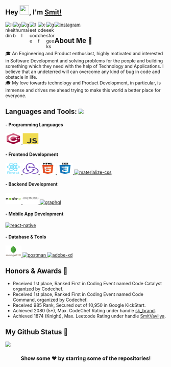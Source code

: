 ## Hey <img src="https://github.com/TheDudeThatCode/TheDudeThatCode/raw/master/Assets/Hi.gif" width="29" height="29" />, I'm <a href="https://www.linkedin.com/in/smit-vavliya-300820202/" rel="nofollow">Smit!</a>

<a href="https://www.linkedin.com/in/smit-vavliya-300820202/" rel="nofollow">
    <img align="left" width="24px" src="https://cdn.jsdelivr.net/npm/simple-icons@3.0.1/icons/linkedin.svg" alt="linkedin" style="max-width: 100%;"/>
</a>
<a href="https://github.com/SmitVavliya" rel="nofollow">
    <img align="left" width="26px" src="https://cdn.jsdelivr.net/npm/simple-icons@3.0.1/icons/github.svg" alt="github" style="max-width: 100%;"/>
</a>
<a href="mailto:srvavliya79@gmail.com">
    <img align="left" width="26px" src="https://cdn.jsdelivr.net/npm/simple-icons@v3/icons/gmail.svg" alt="gmail" style="max-width: 100%;"/>
</a>
<a href="https://leetcode.com/SmitVavliya/" rel="nofollow">
    <img align="left" width="26px" src="https://cdn.jsdelivr.net/npm/simple-icons@3.1.0/icons/leetcode.svg" alt="leetcode" style="max-width: 100%;"/>
</a>
<a href="https://www.codechef.com/users/sk_brand" rel="nofollow">
    <img align="left" width="26px" src="https://cdn.jsdelivr.net/npm/simple-icons@3.1.0/icons/codechef.svg" alt="codechef" style="max-width: 100%;"/>
</a>
<a href="https://auth.geeksforgeeks.org/user/smitvavliya2276/practice/" rel="nofollow">
    <img align="left" width="26px" src="https://cdn.jsdelivr.net/npm/simple-icons@3.1.0/icons/geeksforgeeks.svg" alt="geeksforgeeks" style="max-width: 100%;"/>
</a>
<a href="" rel="nofollow">
    <img width="26px" src="https://cdn.jsdelivr.net/npm/simple-icons@3.0.1/icons/instagram.svg" alt="instagram" style="max-width: 100%;"/>
</a>

## About Me <g-emoji class="g-emoji" alias="rocket" fallback-src="https://github.githubassets.com/images/icons/emoji/unicode/1f680.png">🚀</g-emoji>
🎓 An Engineering and Product enthusiast, highly motivated and interested in Software Development and solving problems for the people and building something which they need with the help of Technology and Applications. I believe that an undeterred will can overcome any kind of bug in code and obstacle in life.
<br/>
🎓 My love towards technology and Product Development, in particular, is immense and drives me ahead trying to make this world a better place for everyone.

## Languages and Tools: <img src="https://media.giphy.com/media/WUlplcMpOCEmTGBtBW/giphy.gif" width="30" style="max-width: 100%;">
#### - Programming Languages
<a target="_blank" rel="noopener noreferrer" href="">
   <img height="35" width="50" src="https://raw.githubusercontent.com/devicons/devicon/master/icons/cplusplus/cplusplus-original.svg" alt="cplusplus"/>
</a>
<a target="_blank" rel="noopener noreferrer" href="">
   <img height="35" width="50" src="https://raw.githubusercontent.com/devicons/devicon/master/icons/javascript/javascript-original.svg" alt="javascript"/>
</a>

#### - Frontend Development
<a target="_blank" rel="noopener noreferrer" href="">
   <img height="35" width="50" src="https://raw.githubusercontent.com/devicons/devicon/master/icons/react/react-original-wordmark.svg" alt="react"/>
</a>
<a target="_blank" rel="noopener noreferrer" href="">
   <img height="35" width="50" src="https://raw.githubusercontent.com/devicons/devicon/master/icons/redux/redux-original.svg" alt="redux"/>
</a>
<a target="_blank" rel="noopener noreferrer" href="">
   <img height="35" width="50" src="https://raw.githubusercontent.com/devicons/devicon/master/icons/html5/html5-original-wordmark.svg" alt="html"/>
</a>
<a target="_blank" rel="noopener noreferrer" href="">
   <img height="35" width="50" src="https://raw.githubusercontent.com/devicons/devicon/master/icons/css3/css3-original-wordmark.svg" alt="css"/>
</a>
<a target="_blank" rel="noopener noreferrer" href="">
   <img height="35" width="50" src="https://raw.githubusercontent.com/prplx/svg-logos/5585531d45d294869c4eaab4d7cf2e9c167710a9/svg/materialize.svg" alt="materialize-css"/>
</a>

#### - Backend Development
<a target="_blank" rel="noopener noreferrer" href="">
   <img height="35" width="50" src="https://raw.githubusercontent.com/devicons/devicon/master/icons/nodejs/nodejs-original-wordmark.svg" alt="nodejs"/>
</a>
<a target="_blank" rel="noopener noreferrer" href="">
   <img height="35" width="50" src="https://raw.githubusercontent.com/devicons/devicon/master/icons/express/express-original-wordmark.svg" alt="expressjs"/>
</a>
<a target="_blank" rel="noopener noreferrer" href="">
   <img height="35" width="50" src="https://www.vectorlogo.zone/logos/graphql/graphql-icon.svg" alt="graphql"/>
</a>

#### - Mobile App Development
<a target="_blank" rel="noopener noreferrer" href="">
   <img height="35" width="50" src="https://reactnative.dev/img/header_logo.svg" alt="react-native"/>
</a>

#### - Database & Tools
<a target="_blank" rel="noopener noreferrer" href="">
   <img height="35" width="50" src="https://raw.githubusercontent.com/devicons/devicon/master/icons/mongodb/mongodb-original-wordmark.svg" alt="mongodb"/>
</a>
<a target="_blank" rel="noopener noreferrer" href="">
   <img height="35" width="50" src="https://www.svgrepo.com/show/354202/postman-icon.svg" alt="postman"/>
</a>
<a target="_blank" rel="noopener noreferrer" href="">
   <img height="35" width="50" src="https://cdn.worldvectorlogo.com/logos/adobe-xd.svg" alt="adobe-xd"/>
</a>

## Honors & Awards 🏅
- Received 1st place, Ranked First in Coding Event named Code Catalyst organized by Codechef.
- Received 1st place, Ranked First in Coding Event named Code Command, organized by Codechef.
- Received 985 Rank, Secured out of 10,950 in Google KickStart.
- Achieved 2080 (5*), Max. CodeChef Rating under handle <a href="https://www.codechef.com/users/sk_brand">sk_brand</a>.
- Achieved 1874 (Knight), Max. Leetcode Rating under handle <a href="https://leetcode.com/SmitVavliya/">SmitVavliya</a>.

## My Github Status 🦸
<a target="_blank" rel="noopener noreferrer" href="#">
   <img src="https://github-readme-stats.vercel.app/api?username=SmitVavliya&show_icons=true&theme=default">
</a>
<div align="center" dir="auto"><h3 dir="auto">Show some ❤️ by starring some of the repositories!</h3></div>
